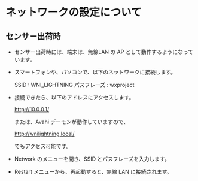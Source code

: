 # ネットワークの設定について

## センサー出荷時

- センサー出荷時には、端末は、無線LAN の AP として動作するようになっています。
- スマートフォンや、パソコンで、以下のネットワークに接続します。

    SSID : WNI_LIGHTNING
    パスフレーズ : wxproject

- 接続できたら、以下のアドレスにアクセスします。

    http://10.0.0.1/

  または、Avahi デーモンが動作していますので、

    http://wnilightning.local/

  でもアクセス可能です。


- Network のメニューを開き、SSID とパスフレーズを入力します。

- Restart メニューから、再起動すると、無線 LAN に接続されます。

